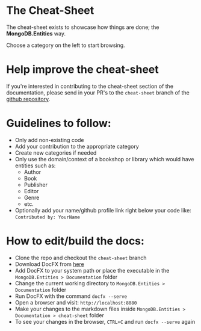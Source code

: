 # The Cheat-Sheet
The cheat-sheet exists to showcase how things are done; the **MongoDB.Entities** way. 

Choose a category on the left to start browsing.

# Help improve the cheat-sheet
If you're interested in contributing to the cheat-sheet section of the documentation, please send in your PR's to the `cheat-sheet` branch of the [github repository](https://github.com/dj-nitehawk/MongoDB.Entities/branches/all).

# Guidelines to follow:
- Only add non-existing code
- Add your contribution to the appropriate category
- Create new categories if needed
- Only use the domain/context of a bookshop or library which would have entities such as:
  - Author
  - Book
  - Publisher
  - Editor
  - Genre
  - etc.
- Optionally add your name/github profile link right below your code like: `Contributed by: YourName`

# How to edit/build the docs:
- Clone the repo and checkout the `cheat-sheet` branch
- Download DocFX from [here](https://dotnet.github.io/docfx/index.html)
- Add DocFX to your system path or place the executable in the `MongoDB.Entities > Documentation` folder
- Change the current working directory to `MongoDB.Entities > Documentation` folder
- Run DocFX with the command `docfx --serve`
- Open a browser and visit: `http://localhost:8080`
- Make your changes to the markdown files inside `MongoDB.Entities > Documentation > cheat-sheet` folder
- To see your changes in the browser, `CTRL+C` and run `docfx --serve` again